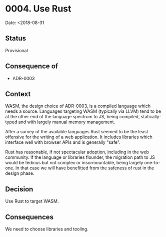 # 0004. Use Rust

Date: <2018-08-31

## Status

Provisional

## Consequence of

* ADR-0003

## Context

WASM, the design choice of ADR-0003, is a compiled language which needs
a source. Languages targeting WASM (typically via LLVM) tend to be at
the other end of the language spectrum to JS, being compiled,
statically-typed and with largely manual memory management.

After a survey of the available languages Rust seemed to be the least
offensive for the writing of a web application. It includes libraries
which interface well with browser APIs and is generally "safe".

Rust has reasonable, if not spectacular adoption, including in the web
community. If the language or libraries flounder, the migration path to
JS would be tedious but not complex or insurmountable, being largely
one-to-one. In that case we will have benefitted from the safeness of
rust in the design phase.

## Decision

Use Rust to target WASM.

## Consequences

We need to choose libraries and tooling.
